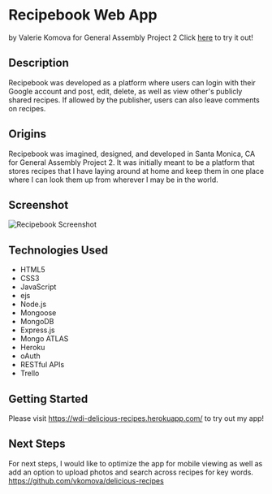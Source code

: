 # Recipebook Web App
by Valerie Komova for General Assembly Project 2
Click [here](https://wdi-delicious-recipes.herokuapp.com/) to try it out!




## Description
Recipebook was developed as a platform where users can login with their Google account and post, edit, delete, as well as view other's publicly shared recipes. If allowed by the publisher, users can also leave comments on recipes.


## Origins
Recipebook was imagined, designed, and developed in Santa Monica, CA for General Assembly Project 2. It was initially meant to be a platform that stores recipes that I have laying around at home and keep them in one place where I can look them up from wherever I may be in the world.


## Screenshot
![Recipebook Screenshot](https://i.imgur.com/4pmXK8R.png "Recipebook Screenshot")  


## Technologies Used
* HTML5
* CSS3
* JavaScript
* ejs
* Node.js
* Mongoose
* MongoDB
* Express.js
* Mongo ATLAS
* Heroku
* oAuth
* RESTful APIs
* Trello


## Getting Started
Please visit https://wdi-delicious-recipes.herokuapp.com/ to try out my app!  


## Next Steps
For next steps, I would like to optimize the app for mobile viewing as well as add an option to upload photos and search across recipes for key words.  
https://github.com/vkomova/delicious-recipes


